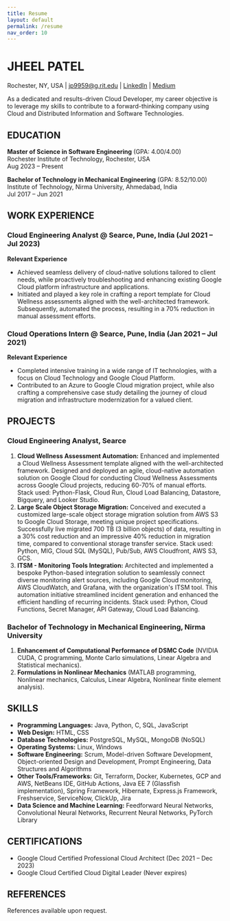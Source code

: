 ```yaml
---
title: Resume
layout: default
permalink: /resume
nav_order: 10
---
```


# JHEEL PATEL

Rochester, NY, USA | jp9959@g.rit.edu | [LinkedIn](https://linkedin.com/in/pateljheeln) | [Medium](https://medium.com/@pateljheel)

As a dedicated and results-driven Cloud Developer, my career objective is to leverage my skills to contribute to a forward-thinking company using Cloud and Distributed Information and Software Technologies.

## EDUCATION

**Master of Science in Software Engineering** (GPA: 4.00/4.00)  
Rochester Institute of Technology, Rochester, USA  
Aug 2023 – Present

**Bachelor of Technology in Mechanical Engineering** (GPA: 8.52/10.00)  
Institute of Technology, Nirma University, Ahmedabad, India  
Jul 2017 – Jun 2021

## WORK EXPERIENCE

### Cloud Engineering Analyst @ Searce, Pune, India (Jul 2021 – Jul 2023)

**Relevant Experience**  
- Achieved seamless delivery of cloud-native solutions tailored to client needs, while proactively troubleshooting and enhancing existing Google Cloud platform infrastructure and applications.  
- Initiated and played a key role in crafting a report template for Cloud Wellness assessments aligned with the well-architected framework. Subsequently, automated the process, resulting in a 70% reduction in manual assessment efforts.  

### Cloud Operations Intern @ Searce, Pune, India (Jan 2021 – Jul 2021)

**Relevant Experience**  
- Completed intensive training in a wide range of IT technologies, with a focus on Cloud Technology and Google Cloud Platform.  
- Contributed to an Azure to Google Cloud migration project, while also crafting a comprehensive case study detailing the journey of cloud migration and infrastructure modernization for a valued client.  

## PROJECTS

### Cloud Engineering Analyst, Searce

1. **Cloud Wellness Assessment Automation:** Enhanced and implemented a Cloud Wellness Assessment template aligned with the well-architected framework. Designed and deployed an agile, cloud-native automation solution on Google Cloud for conducting Cloud Wellness Assessments across Google Cloud projects, reducing 60-70% of manual efforts. Stack used: Python-Flask, Cloud Run, Cloud Load Balancing, Datastore, Bigquery, and Looker Studio.
2. **Large Scale Object Storage Migration:** Conceived and executed a customized large-scale object storage migration solution from AWS S3 to Google Cloud Storage, meeting unique project specifications. Successfully live migrated 700 TB (3 billion objects) of data, resulting in a 30% cost reduction and an impressive 40% reduction in migration time, compared to conventional storage transfer service. Stack used: Python, MIG, Cloud SQL (MySQL), Pub/Sub, AWS Cloudfront, AWS S3, GCS.
3. **ITSM - Monitoring Tools Integration:** Architected and implemented a bespoke Python-based integration solution to seamlessly connect diverse monitoring alert sources, including Google Cloud monitoring, AWS CloudWatch, and Grafana, with the organization's ITSM tool. This automation initiative streamlined incident generation and enhanced the efficient handling of recurring incidents. Stack used: Python, Cloud Functions, Secret Manager, API Gateway, Cloud Load Balancing.

### Bachelor of Technology in Mechanical Engineering, Nirma University

1. **Enhancement of Computational Performance of DSMC Code** (NVIDIA CUDA, C programming, Monte Carlo simulations, Linear Algebra and Statistical mechanics).
2. **Formulations in Nonlinear Mechanics** (MATLAB programming, Nonlinear mechanics, Calculus, Linear Algebra, Nonlinear finite element analysis).

## SKILLS

- **Programming Languages:** Java, Python, C, SQL, JavaScript
- **Web Design:** HTML, CSS
- **Database Technologies:** PostgreSQL, MySQL, MongoDB (NoSQL)
- **Operating Systems:** Linux, Windows
- **Software Engineering:** Scrum, Model-driven Software Development, Object-oriented Design and Development, Prompt Engineering, Data Structures and Algorithms
- **Other Tools/Frameworks:** Git, Terraform, Docker, Kubernetes, GCP and AWS, NetBeans IDE, GitHub Actions, Java EE 7 (Glassfish implementation), Spring Framework, Hibernate, Express.js Framework, Freshservice, ServiceNow, ClickUp, Jira
- **Data Science and Machine Learning:** Feedforward Neural Networks, Convolutional Neural Networks, Recurrent Neural Networks, PyTorch Library

## CERTIFICATIONS

- Google Cloud Certified Professional Cloud Architect (Dec 2021 – Dec 2023)
- Google Cloud Certified Cloud Digital Leader (Never expires)

## REFERENCES

References available upon request.
